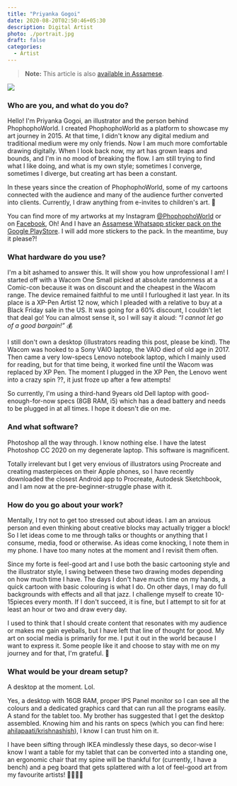 ```yaml
---
title: "Priyanka Gogoi"
date: 2020-08-20T02:50:46+05:30
description: Digital Artist
photo: ./portrait.jpg
draft: false
categories:
  - Artist
---
```


> **Note:** This article is also [available in Assamese](/interviews/6/priyanka-gogoi/).

![](/interviews/6/portrait.jpg)

### Who are you, and what do you do?

Hello! I'm Priyanka Gogoi, an illustrator and the person behind PhophophoWorld. I created PhophophoWorld as a platform to showcase my art journey in 2015. At that time, I didn't know any digital medium and traditional medium were my only friends. Now I am much more comfortable drawing digitally. When I look back now, my art has grown leaps and bounds, and I'm in no mood of breaking the flow. I am still trying to find what I like doing, and what is my own style; sometimes I converge, sometimes I diverge, but creating art has been a constant.

In these years since the creation of PhophophoWorld, some of my cartoons connected with the audience and many of the audience further converted into clients. Currently, I draw anything from e-invites to children's art. 🎨

You can find more of my artworks at my Instagram [@PhophophoWorld](https://www.instagram.com/phophophoworld/) or on [Facebook](https://www.facebook.com/theartworldofphophopho/), 
Oh! And I have an [Assamese Whatsapp sticker pack on the Google PlayStore](https://play.google.com/store/apps/details?id=com.phophophoworld.generalstickerpack). I will add more stickers to the pack. In the meantime, buy it please?!

### What hardware do you use?

I'm a bit ashamed to answer this. It will show you how unprofessional I am!
I started off with a Wacom One Small picked at absolute randomness at a Comic-con because it was on discount and the cheapest in the Wacom range. The device remained faithful to me until I furloughed it last year. In its place is a XP-Pen Artist 12 now, which I pleaded with a relative to buy at a Black Friday sale in the US. It was going for a 60% discount, I couldn't let that deal go!
You can almost sense it, so I will say it aloud: _“I cannot let go of a good bargain!”_ 💰

I still don't own a desktop (illustrators reading this post, please be kind). The Wacom was hooked to a Sony VAIO laptop, the VAIO died of old age in 2017. Then came a very low-specs Lenovo notebook laptop, which I mainly used for reading, but for that time being, it worked fine until the Wacom was replaced by XP Pen. The moment I plugged in the XP Pen, the Lenovo went into a crazy spin ??, it just froze up after a few attempts!

So currently, I'm using a third-hand 9years old Dell laptop with good-enough-for-now specs (8GB RAM, i5) which has a dead battery and needs to be plugged in at all times. I hope it doesn't die on me.

### And what software?

Photoshop all the way through. I know nothing else. I have the latest Photoshop CC 2020 on my degenerate laptop. This software is magnificent.

Totally irrelevant but I get very envious of illustrators using Procreate and creating masterpieces on their Apple phones, so I have recently downloaded the closest Android app to Procreate, Autodesk Sketchbook, and I am now at the pre-beginner-struggle phase with it.

### How do you go about your work?

Mentally, I try not to get too stressed out about ideas. I am an anxious person and even thinking about creative blocks may actually trigger a block! So I let ideas come to me through talks or thoughts or anything that I consume, media, food or otherwise. As ideas come knocking, I note them in my phone. I have too many notes at the moment and I revisit them often.

Since my forte is feel-good art and I use both the basic cartooning style and the illustrator style, I swing between these two drawing modes depending on how much time I have. The days I don't have much time on my hands, a quick cartoon with basic colouring is what I do. On other days, I may do full backgrounds with effects and all that jazz. I challenge myself to create 10-15pieces every month. If I don't succeed, it is fine, but I attempt to sit for at least an hour or two and draw every day.

I used to think that I should create content that resonates with my audience or makes me gain eyeballs, but I have left that line of thought for good. My art on social media is primarily for me. I put it out in the world because I want to express it. Some people like it and choose to stay with me on my journey and for that, I'm grateful. 🤗


### What would be your dream setup?

A desktop at the moment. Lol.

Yes, a desktop with 16GB RAM, proper IPS Panel monitor so I can see all the colours and a dedicated graphics card that can run all the programs easily. A stand for the tablet too. My brother has suggested that I get the desktop assembled. Knowing him and his rants on specs (which you can find here: [ahilapaati/krishnashish](/interviews/3/krishnashish/)), I know I can trust him on it.

I have been sifting through IKEA mindlessly these days, so decor-wise I know I want a table for my tablet that can be converted into a standing one, an ergonomic chair that my spine will be thankful for (currently, I have a bench) and a peg board that gets splattered with a lot of feel-good art from my favourite artists! 👨‍🎨👩‍🎨
